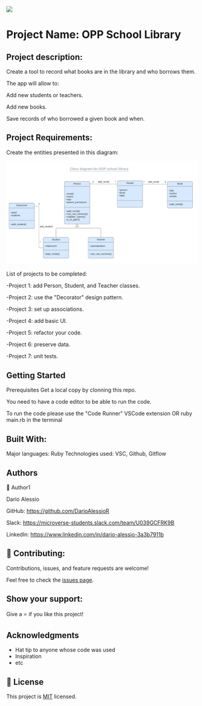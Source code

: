 ![](https://img.shields.io/badge/Microverse-blueviolet)

# Project Name: OPP School Library

## Project description:
Create a tool to record what books are in the library and who borrows them.

The app will allow to:

Add new students or teachers.

Add new books.

Save records of who borrowed a given book and when.

## Project Requirements:
Create the entities presented in this diagram:

![](images/uml_class_diagram.png)

List of projects to be completed:

-Project 1: add Person, Student, and Teacher classes.

-Project 2: use the "Decorator" design pattern.

-Project 3: set up associations.

-Project 4: add basic UI.

-Project 5: refactor your code.

-Project 6: preserve data.

-Project 7: unit tests.


## Getting Started
Prerequisites
Get a local copy by clonning this repo.

You need to have a code editor to be able to run the code.

To run the code please use the "Code Runner" VSCode extension
OR
ruby main.rb in the terminal

## Built With:
Major languages: Ruby
Technologies used: VSC, Github, Gitflow

##  Authors
👤 Author1

Dario Alessio

GitHub: https://github.com/DarioAlessioR

Slack: https://microverse-students.slack.com/team/U039GCFRK9B

LinkedIn: https://www.linkedin.com/in/dario-alessio-3a3b7911b

## 🤝 Contributing:

Contributions, issues, and feature requests are welcome!

Feel free to check the [issues page](../../issues/).

## Show your support:

Give a ⭐️ if you like this project!

## Acknowledgments

- Hat tip to anyone whose code was used
- Inspiration
- etc

## 📝 License

This project is [MIT](./MIT.md) licensed.
